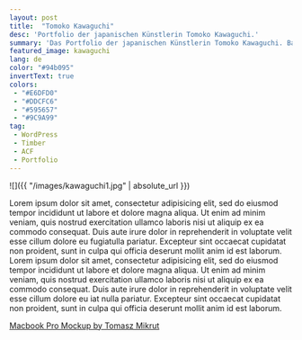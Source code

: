 ```yaml
---
layout: post
title:  "Tomoko Kawaguchi"
desc: 'Portfolio der japanischen Künstlerin Tomoko Kawaguchi.'
summary: 'Das Portfolio der japanischen Künstlerin Tomoko Kawaguchi. Basierend auf ihren eigenen Entwürfen wurde ein schlichtes Design ausgearbeitet das ihre Bilder in den Vordergrund rücken lässt. '
featured_image: kawaguchi
lang: de
color: "#94b095"
invertText: true
colors:
 - "#E6DFD0"
 - "#DDCFC6"
 - "#595657"
 - "#9C9A99"
tag:
 - WordPress
 - Timber
 - ACF
 - Portfolio
---
```



![]({{ "/images/kawaguchi1.jpg" | absolute_url }})

Lorem ipsum dolor sit amet, consectetur adipisicing elit, sed do eiusmod tempor incididunt ut labore et dolore magna aliqua. Ut enim ad minim veniam, quis nostrud exercitation ullamco laboris nisi ut aliquip ex ea commodo consequat. Duis aute irure dolor in reprehenderit in voluptate velit esse cillum dolore eu fugiatulla pariatur. Excepteur sint occaecat cupidatat non proident, sunt in culpa qui officia deserunt mollit anim id est laborum.
Lorem ipsum dolor sit amet, consectetur adipisicing elit, sed do eiusmod tempor incididunt ut labore et dolore magna aliqua. Ut enim ad minim veniam, quis nostrud exercitation ullamco laboris nisi ut aliquip ex ea commodo consequat. Duis aute irure dolor in reprehenderit in voluptate velit esse cillum dolore eu iat nulla pariatur. Excepteur sint occaecat cupidatat non proident, sunt in culpa qui officia deserunt mollit anim id est laborum.


[Macbook Pro Mockup by Tomasz Mikrut](https://www.behance.net/gallery/60994081/Mockup-Macbook-Pro-(2017))
